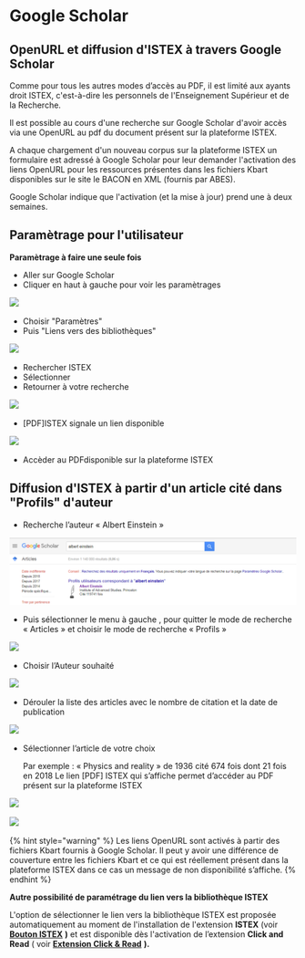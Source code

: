 # Google Scholar

## OpenURL et diffusion d'ISTEX à travers Google Scholar

Comme pour tous les autres modes d’accès au PDF, il est limité aux ayants droit ISTEX, c'est-à-dire les personnels de l'Enseignement Supérieur et de la Recherche.

Il est possible au cours d'une recherche sur Google Scholar d'avoir accès via une OpenURL au pdf du document présent sur la plateforme ISTEX.

A chaque chargement d'un nouveau corpus sur la plateforme ISTEX un formulaire est adressé à Google Scholar pour leur demander l'activation des liens OpenURL pour les ressources présentes dans les fichiers Kbart disponibles sur le site le BACON en XML (fournis par ABES).

Google Scholar indique que l'activation (et la mise à jour) prend une à deux semaines.

## Paramètrage pour l'utilisateur

**Paramètrage à faire une seule fois**

* Aller sur Google Scholar
* Cliquer en haut à gauche pour voir les paramètrages

![](../.gitbook/assets/google1.png)

* Choisir "Paramètres"
* Puis "Liens vers des bibliothèques"

![](../.gitbook/assets/google2.png)

* Rechercher ISTEX
* Sélectionner
* Retourner à votre recherche

![](../.gitbook/assets/google3.png)

* \[PDF]ISTEX signale un lien disponible

![](../.gitbook/assets/google4.png)

* Accèder au PDFdisponible sur la plateforme ISTEX

## Diffusion d'ISTEX à partir d'un article cité dans "Profils" d'auteur

* Recherche l’auteur « Albert Einstein »

![](<../.gitbook/assets/gs-profil1 (1).png>)

* Puis sélectionner le menu à gauche , pour quitter le mode de recherche « Articles » et choisir le mode de recherche « Profils »

![](../.gitbook/assets/gs-profil2.PNG)

* Choisir l’Auteur souhaité

![](../.gitbook/assets/gs-profil3.png)

* Dérouler la liste des articles avec le nombre de citation et la date de publication

![](../.gitbook/assets/gs-profil4.png)

*   Sélectionner l’article de votre choix

    Par exemple : « Physics and reality » de 1936 cité 674 fois dont 21 fois en 2018 Le lien \[PDF] ISTEX qui s’affiche permet d’accéder au PDF présent sur la plateforme ISTEX

![](../.gitbook/assets/gs-profil5.png)

![](../.gitbook/assets/gs-profil6.png)

{% hint style="warning" %}
Les liens OpenURL sont activés à partir des fichiers Kbart fournis à Google Scholar. Il peut y avoir une différence de couverture entre les fichiers Kbart et ce qui est réellement présent dans la plateforme ISTEX dans ce cas un message de non disponibilité s’affiche.
{% endhint %}

**Autre possibilité de paramétrage du lien vers la bibliothèque ISTEX**

L'option de sélectionner le lien vers la bibliothèque ISTEX est proposée automatiquement au moment de l'installation de l'extension  **ISTEX**  (voir [**Bouton ISTEX**](bouton-istex.md) **)** et est disponible dès l'activation de l’extension **Click and Read**  ( voir [**Extension Click & Read**](extension-click-and-read.md) **).**
